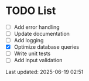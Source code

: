 # TODO List

- [ ] Add error handling
- [ ] Update documentation
- [ ] Add logging
- [x] Optimize database queries
- [ ] Write unit tests
- [ ] Add input validation

Last updated: 2025-06-19 02:51

